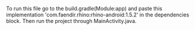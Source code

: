 To run this file go to the build.gradle(Module:app) and paste this implementation 'com.faendir.rhino:rhino-android:1.5.2' in the dependencies block.
Then run the project through MainActivity.java.